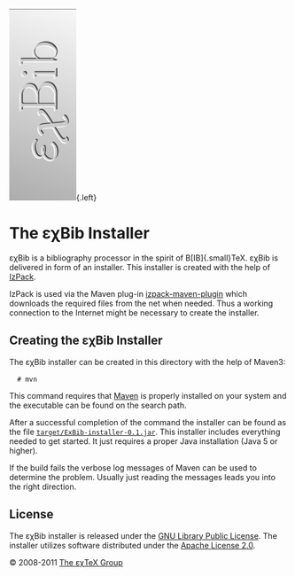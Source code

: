 ![](src/main/izpack/images/ExBib-side.png){.left}

The εχBib Installer
===================

εχBib is a bibliography processor in the spirit of
B[IB]{.small}TeX. εχBib is delivered in form of an
installer. This installer is created with the help of
[IzPack](http://izpack.org).

IzPack is used via the Maven plug-in
[izpack-maven-plugin](http://izpack.codehaus.org/izpack-maven-plugin/)
which downloads the required files from the net when needed. Thus a
working connection to the Internet might be necessary to create the
installer.

Creating the εχBib Installer
----------------------------

The εχBib installer can be created in this directory with the help of
Maven3:

      # mvn

This command requires that [Maven](http://maven.apache.org) is properly
installed on your system and the executable can be found on the search
path.

After a successful completion of the command the installer can be found
as the file
[`target/ExBib-installer-0.1.jar`](target/ExBib-installer-0.1.jar). This
installer includes everything needed to get started. It just requires a
proper Java installation (Java 5 or higher).

If the build fails the verbose log messages of Maven can be used to
determine the problem. Usually just reading the messages leads you into
the right direction.

License
-------

The εχBib installer is released under the [GNU Library Public
License](LICENSE.html). The installer utilizes software distributed
under the [Apache License
2.0](http://www.apache.org/licenses/LICENSE-2.0.html).

© 2008-2011 [The εχTeX Group](mailto:extex@dante.de)
